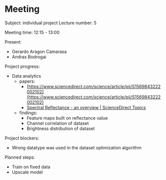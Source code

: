 # Meeting

Subject: individual project
Lecture number: 5

Meeting time: 12:15 - 13:00

Present: 
- Gerardo Aragon Camarasa
- Andras Bodrogai

Project progress:

- Data analytics
    - papers:
        - [https://www.sciencedirect.com/science/article/pii/S1569843222002102](https://www.sciencedirect.com/science/article/pii/S1569843222002102)
        - [Spectral Reflectance - an overview | ScienceDirect Topics](https://www.sciencedirect.com/topics/earth-and-planetary-sciences/spectral-reflectance)
    - findings:
        - Feature maps built on reflectance value
        - Channel correlation of dataset
        - Brightness distribution of dataset

Project blockers:

- Wrong datatype was used in the dataset optimization algorithm

Planned steps:

- Train on fixed data
- Upscale model